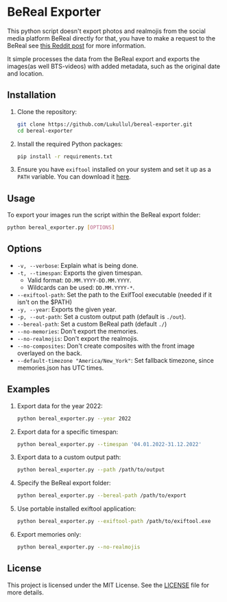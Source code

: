# BeReal Exporter

This python script doesn't export photos and realmojis from the social media platform BeReal directly for that, you have to make a request to the BeReal see [this Reddit post](https://www.reddit.com/r/bereal_app/comments/19dl0yk/experiencetutorial_for_exporting_all_bereal/?utm_source=share&utm_medium=web3x&utm_name=web3xcss&utm_term=1&utm_content=share_button) for more information.

It simple processes the data from the BeReal export and exports the images(as well BTS-videos) with added metadata, such as the original date and location.

## Installation

1. Clone the repository:
    ```sh
    git clone https://github.com/Lukullul/bereal-exporter.git
    cd bereal-exporter
    ```

2. Install the required Python packages:
    ```sh
    pip install -r requirements.txt
    ```

3. Ensure you have `exiftool` installed on your system and set it up as a `PATH` variable. You can download it [here](https://exiftool.org/).

## Usage

To export your images run the script within the BeReal export folder:
```sh
python bereal_exporter.py [OPTIONS]
```

## Options

- `-v, --verbose`: Explain what is being done.
- `-t, --timespan`: Exports the given timespan. 
  - Valid format: `DD.MM.YYYY-DD.MM.YYYY`.
  - Wildcards can be used: `DD.MM.YYYY-*`.
- `--exiftool-path`: Set the path to the ExifTool executable (needed if it isn't on the $PATH)
- `-y, --year`: Exports the given year.
- `-p, --out-path`: Set a custom output path (default is `./out`).
- `--bereal-path`: Set a custom BeReal path (default `./`)
- `--no-memories`: Don't export the memories.
- `--no-realmojis`: Don't export the realmojis.
- `--no-composites`: Don't create composites with the front image overlayed on the back.
- `--default-timezone "America/New_York"`: Set fallback timezone, since memories.json has UTC times.

## Examples

1. Export data for the year 2022:
    ```sh
    python bereal_exporter.py --year 2022
    ```

2. Export data for a specific timespan:
    ```sh
    python bereal_exporter.py --timespan '04.01.2022-31.12.2022'
    ```

3. Export data to a custom output path:
    ```sh
    python bereal_exporter.py --path /path/to/output
    ```

4. Specify the BeReal export folder:
    ```sh
    python bereal_exporter.py --bereal-path /path/to/export
    ```

4. Use portable installed exiftool application:
    ```sh
    python bereal_exporter.py --exiftool-path /path/to/exiftool.exe
    ```

5. Export memories only:
    ```sh
    python bereal_exporter.py --no-realmojis
    ```

## License

This project is licensed under the MIT License. See the [LICENSE](LICENSE) file for more details.
